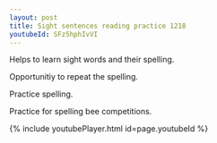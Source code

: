 ```yaml
---
layout: post
title: Sight sentences reading practice 1218
youtubeId: SFz5hphIvVI
---
```

 
 
Helps to learn sight words and their spelling.

Opportunitiy to repeat the spelling. 

Practice spelling. 
 
Practice for spelling bee competitions. 
 
{% include youtubePlayer.html id=page.youtubeId %}
 
 

